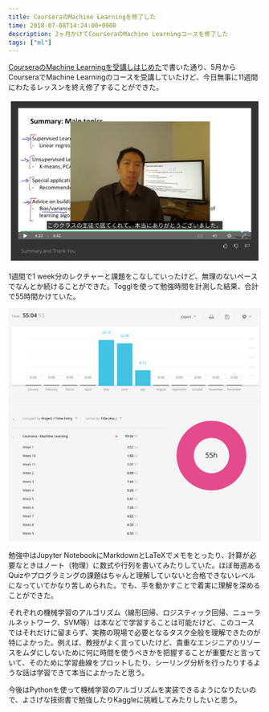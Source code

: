 ```yaml
---
title: CourseraのMachine Learningを修了した
time: 2018-07-08T14:24:00+0900
description: 2ヶ月かけてCourseraのMachine Learningコースを修了した
tags: ["ml"]
---
```


[CourseraのMachine Learningを受講しはじめた](https://naoty.github.io/posts/29.html)で書いた通り、5月からCourseraでMachine Learningのコースを受講していたけど、今日無事に11週間にわたるレッスンを終え修了することができた。

![thank you from Andrew Ng](thank_you_from_andrew_ng.png)

1週間で1 week分のレクチャーと課題をこなしていったけど、無理のないペースでなんとか続けることができた。Togglを使って勉強時間を計測した結果、合計で55時間かけていた。

![toggl](toggl.png)

勉強中はJupyter NotebookにMarkdownとLaTeXでメモをとったり、計算が必要なときはノート（物理）に数式や行列を書いてみたりしていた。ほぼ毎週あるQuizやプログラミングの課題はちゃんと理解していないと合格できないレベルになっていてかなり苦しめられた。でも、手を動かすことで着実に理解を深めることができた。

それぞれの機械学習のアルゴリズム（線形回帰、ロジスティック回帰、ニューラルネットワーク、SVM等）は本などで学習することは可能だけど、このコースではそれだけに留まらず、実務の現場で必要となるタスク全般を理解できたのが特によかった。例えば、教授がよく言っていたけど、貴重なエンジニアのリソースをムダにしないために何に時間を使うべきかを把握することが重要だと言っていて、そのために学習曲線をプロットしたり、シーリング分析を行ったりするような話は学習できて本当によかったと思う。

今後はPythonを使って機械学習のアルゴリズムを実装できるようになりたいので、よさげな技術書で勉強したりKaggleに挑戦してみたりしたいと思う。
